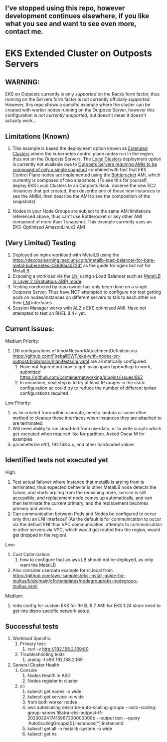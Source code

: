 I've stopped using this repo, however development continues elsewhere, if you like what you see and want to see even more, contact me.
----------------------

# EKS Extended Cluster on Outposts Servers

## WARNING:
EKS on Outposts currently is only *supported* on the Racks form factor, thus running on the Servers form factor is not currently officially *supported*.  However, this repo shows a specific example where the cluster can be created with worker nodes running on the Outposts Server, however this configuration is *not currently supported*, but doesn't mean it doesn't actually work...

## Limitations (Known)
1. This example is based the deployment option known as [Extended Clusters](https://docs.aws.amazon.com/eks/latest/userguide/eks-outposts.html#outposts-overview-comparing-deployment-options) where the kubernetes control plane nodes run in the region, thus not on the Outposts Servers.  The [Local Clusters](https://aws.amazon.com/blogs/containers/amazon-eks-on-aws-outposts-now-supports-local-clusters/) deployment option is currently not available due to [Outposts Servers requiring AMIs to be composed of only a single snapshot](https://docs.aws.amazon.com/outposts/latest/server-userguide/launch-instance.html#launch-instances) combined with fact that EKS Control Plane nodes are implemented using the [Bottlerocket](https://aws.amazon.com/bottlerocket/faqs/) AMI, which currently is composed of two snapshots.  (To see this for yourself, deploy EKS Local Clusters to an Outposts Rack, observe the new EC2 instances that get created, then describe one of those new instances to see the AMIid, then describe the AMI to see the composition of the snapshots)

2. Nodes in your Node Groups are subject to the same AMI limitations referenced above, thus can't use Bottlerocket or any other AMI composed of more than 1 snapshot.  This example currently uses an EKS-Optimized AmazonLinux2 AMI

## (Very Limited) Testing

1. Deployed an nginx workload with MetalLB using the https://devopslearning.medium.com/metallb-load-balancer-for-bare-metal-kubernetes-43686aa0724f as the guide for nginx but not for MetalLB.
1. Exposing a workload via the [LNI](https://docs.aws.amazon.com/outposts/latest/server-userguide/local-network-interface.html) using a Load Balancer such as [MetalLB in Layer 2 (Gratuitous ARP) mode](https://metallb.universe.tf/concepts/layer2/). 
1. Testing conducted by repo owner has only been done on a single Outposts Server.  Thus have NOT attempted to configure nor test getting pods on nodes/instances on different servers to talk to each other via their [LNI](https://docs.aws.amazon.com/outposts/latest/server-userguide/local-network-interface.html) interfaces. 
1. Session Manager works with AL2's EKS optimized AMI.  Have not attempted to test on RHEL 8.4+ yet.

## Current issues:

Medium Priority:
1. LNI configurations of kind=NetworkAttachmentDefinition via https://github.com/FireballDWF/eks-with-nodes-on-outpost/blob/main/manifests/lni.yaml are all statically configured.
    1. Have not figured out how to get ipvlan ipam type=dhcp to work, submitted https://github.com/containernetworking/plugins/issues/862
    2. In meantime, next step is to try at least IP ranges in the static configuration so could try to reduce the number of different ipvlan configurations required

Low Priority:
1. as lni created from within userdata, need a lambda or some other method to cleanup these interfaces when instances they are attached to are terminated
2. Will need ability to run cloud-init from userdata, or to write scripts which get executed when required like for partition. Asked Oscar M for examples
3. parameterize eth1, 192.168.x.x, and other hardcoded values

## Identified tests not executed yet

High:
1. Test actual failover where Instance that metallb is arping from is terminated, thus expected behavior is other MetalLB node detects the failure, and starts arp'ing from the remaining node, service is still accessible, and replacement node comes up automatically, and can then terminate the current primary, and the replacement becomes primary and works.
2. Can communication between Pods and Nodes be configured to occur only thru an LNI interface?  (As the default is for communication to occur via the default ENI thus VPC communication, attempts to communication to other servers via VPC, which would get routed thru the region, would get dropped in the region)

Low:
1. Cost Optimization: 
    1. how to configure that an aws LB should not be deployed, as only want the MetalLB 
2.  Also consider userdata example for rc.local from https://github.com/aws-samples/eks-install-guide-for-multus/blob/main/cfn/templates/nodegroup/eks-nodegroup-multus.yaml

Medium:
1. redo config for custom EKS for RHEL 8.7 AMI for EKS 1.24 since need to get into distro specific network setup.

## Successful tests

1. Workload Specific:
    1. Primary test:
        1. curl -v http://192.168.2.169:80 
    1. Troubleshooting tests
        1. arping -I eth1 192.168.2.169
1. General Cluster Health
    1. Console  
        1. Nodes Health in ASG
        2. Nodes register in cluster 
    2. cli
        1. kubectl get nodes -o wide
        2. kubectl get service -o wide 
        3. from both worker nodes
        4. aws autoscaling describe-auto-scaling-groups --auto-scaling-group-names filiatra-eks-outpost-tf-2023032417415967300000000b  --output text --query 'AutoScalingGroups[0].Instances[*].InstanceId' 
        5. kubectl get all -n metallb-system -o wide
        6. kubectl get ns  
